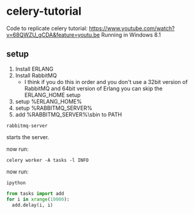 celery-tutorial
===============

Code to replicate celery tutorial: https://www.youtube.com/watch?v=68QWZU_gCDA&feature=youtu.be
Running in Windows 8.1

setup
-----

1. Install ERLANG
2. Install RabbitMQ
   * I think if you do this in order and you don't use a 32bit version of RabbitMQ and 64bit version of Erlang you can skip the ERLANG_HOME setup
3. setup %ERLANG_HOME%
4. setup %RABBITMQ_SERVER%
5. add %RABBITMQ_SERVER%\sbin to PATH

```dos
rabbitmq-server
```

starts the server.

now run:

```dos
celery worker -A tasks -l INFO
```

now run:

```dos
ipython
```

```python
from tasks import add
for i in xrange(10000):
  add.delay(i, i)
```
